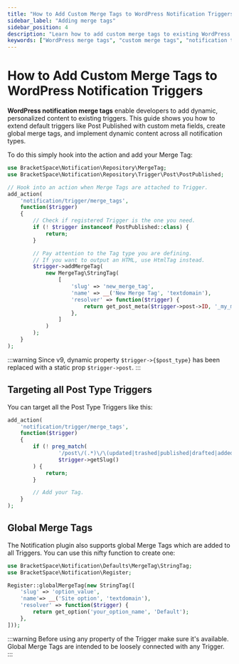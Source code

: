 ```yaml
---
title: "How to Add Custom Merge Tags to WordPress Notification Triggers"
sidebar_label: "Adding merge tags"
sidebar_position: 4
description: "Learn how to add custom merge tags to existing WordPress notification triggers. Extend default triggers with custom meta, global tags and dynamic content."
keywords: ["WordPress merge tags", "custom merge tags", "notification triggers", "trigger extension", "post meta merge tags", "global merge tags", "dynamic content", "trigger customization"]
---
```


# How to Add Custom Merge Tags to WordPress Notification Triggers

**WordPress notification merge tags** enable developers to add dynamic, personalized content to existing triggers. This guide shows you how to extend default triggers like Post Published with custom meta fields, create global merge tags, and implement dynamic content across all notification types.

To do this simply hook into the action and add your Merge Tag:

```php
use BracketSpace\Notification\Repository\MergeTag;
use BracketSpace\Notification\Repository\Trigger\Post\PostPublished;

// Hook into an action when Merge Tags are attached to Trigger.
add_action(
    'notification/trigger/merge_tags',
    function($trigger)
    {
        // Check if registered Trigger is the one you need.
        if (! $trigger instanceof PostPublished::class) {
            return;
        }

        // Pay attention to the Tag type you are defining.
        // If you want to output an HTML, use HtmlTag instead.
        $trigger->addMergeTag(
            new MergeTag\StringTag(
                [
                    'slug' => 'new_merge_tag',
                    'name' => __('New Merge Tag', 'textdomain'),
                    'resolver' => function($trigger) {
                        return get_post_meta($trigger->post->ID, '_my_meta_key', true);
                    },
                ]
            )
        );
    }
);
```

:::warning
Since v9, dynamic property `$trigger->{$post_type}` has been replaced with a static prop `$trigger->post`.
:::

## Targeting all Post Type Triggers

You can target all the Post Type Triggers like this:

```php
add_action(
    'notification/trigger/merge_tags',
    function($trigger)
    {
        if (! preg_match(
                '/post\/(.*)\/\(updated|trashed|published|drafted|added|pending|scheduled\)/',
                $trigger->getSlug()
        ) {
            return;
        }

        // Add your Tag.
    }
);
```

## Global Merge Tags

The Notification plugin also supports global Merge Tags which are added to all Triggers. You can use this nifty function to create one:

```php
use BracketSpace\Notification\Defaults\MergeTag\StringTag;
use BracketSpace\Notification\Register;

Register::globalMergeTag(new StringTag([
	'slug' => 'option_value',
	'name'=> __('Site option', 'textdomain'),
	'resolver' => function($trigger) {
		return get_option('your_option_name', 'Default');
	},
]));
```

:::warning
Before using any property of the Trigger make sure it's available. Global Merge Tags are intended to be loosely connected with any Trigger.
:::